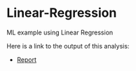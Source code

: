# Linear-Regression
ML example using Linear Regression

Here is a link to the output of this analysis:

* [Report](https://github.com/msakande/Linear-Regression/blob/master/Linear%20Regression.md)
